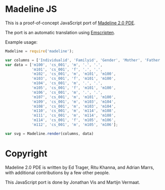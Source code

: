 Madeline JS
===========

This is a proof-of-concept JavaScript port of
[Madeline 2.0 PDE](https://github.com/piratical/Madeline_2.0_PDE).

The port is an automatic translation using
[Emscripten](https://github.com/kripken/emscripten).

Example usage:

```javascript
Madeline = require('madeline');

var columns = ['Individualid', 'Familyid', 'Gender', 'Mother', 'Father'];
var data = ['m100', 'cs_001', 'm', '.', '.',
            'm101', 'cs_001', 'f', '.', '.',
            'm102', 'cs_001', 'm', 'm101', 'm100',
            'm103', 'cs_001', 'f', 'm101', 'm100',
            'm104', 'cs_001', 'm', '.', '.',
            'm105', 'cs_001', 'f', 'm101', 'm100',
            'm106', 'cs_001', 'm', '.', '.',
            'm107', 'cs_001', 'm', 'm101', 'm100',
            'm109', 'cs_001', 'm', 'm103', 'm104',
            'm108', 'cs_001', 'm', 'm103', 'm104',
            'm110', 'cs_001', 'm', 'm114', 'm108',
            'm111', 'cs_001', 'm', 'm114', 'm108',
            'm114', 'cs_001', 'f', 'm105', 'm106',
            'm112', 'cs_001', 'm', 'm105', 'm106'];

var svg = Madeline.render(columns, data)
```


Copyright
=========

Madeline 2.0 PDE is written by Ed Trager, Ritu Khanna, and Adrian Marrs, with
additional contributions by a few other people.

This JavaScript port is done by Jonathan Vis and Martijn Vermaat.
